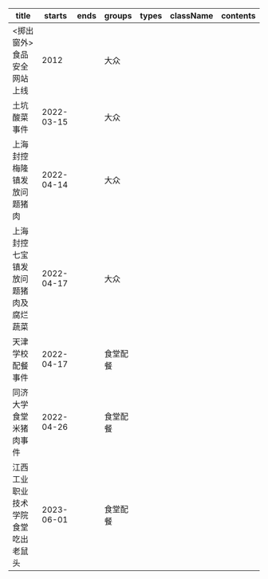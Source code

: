 title | starts | ends | groups | types | className | contents
-- | -- |-- |-- |-- | -- | --
<掷出窗外> 食品安全网站上线 | 2012 | | 大众 | | |
土坑酸菜事件 | 2022-03-15 | | 大众 | | |
上海封控梅隆镇发放问题猪肉  | 2022-04-14 | | 大众 | | |
上海封控七宝镇发放问题猪肉及腐烂蔬菜 | 2022-04-17 | | 大众 | | |
天津学校配餐事件 | 2022-04-17 | | 食堂配餐| | |
同济大学食堂米猪肉事件| 2022-04-26 | | 食堂配餐| | |
江西工业职业技术学院食堂吃出老鼠头| 2023-06-01 | | 食堂配餐| | |
